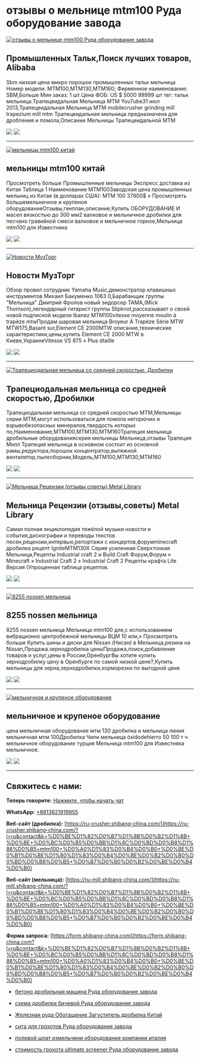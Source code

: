 # отзывы о мельнице mtm100 Руда оборудование завода

<a href="https://swt.shibang-china.com/?l=ru&img&k=%D0%BE%D1%82%D0%B7%D1%8B%D0%B2%D1%8B+%D0%BE+%D0%BC%D0%B5%D0%BB%D1%8C%D0%BD%D0%B8%D1%86%D0%B5+mtm100+%D0%A0%D1%83%D0%B4%D0%B0+%D0%BE%D0%B1%D0%BE%D1%80%D1%83%D0%B4%D0%BE%D0%B2%D0%B0%D0%BD%D0%B8%D0%B5+%D0%B7%D0%B0%D0%B2%D0%BE%D0%B4%D0%B0" target="_blank">![отзывы о мельнице mtm100 Руда оборудование завода](http://static.shibang-china.com/all-800x300/625.jpg)</a>

## Промышленных Тальк,Поиск лучших товаров, Alibaba
Sbm низкая цена микро порошок промышленных тальк мельница Номер модели: MTM100,MTM130,MTM160; Фирменное наименование: SBM,Больше Мин заказ: 1 шт Цена ФОБ: US $ 5000 99999 шт тег: тальк мельница.Трапецеидальная Мельница MTM YouTube31 июл 2013,Трапецеидальная Мельница MTM mobilecrusher grinding mill trapezium mill mtm Трапецеидальная мельница предназначена для дробления и помола,Описание Мельницы Трапецеидальной MTM


<a href="https://whatsapp.shibangsoft.com/WhatsApp.php" target="_blank" title="WhatsApp">![](http://static.shibang-china.com/icon/whatsapp.png)</a> <a href="https://swt.shibang-china.com/?l=ru&icon&k=%D0%BE%D1%82%D0%B7%D1%8B%D0%B2%D1%8B+%D0%BE+%D0%BC%D0%B5%D0%BB%D1%8C%D0%BD%D0%B8%D1%86%D0%B5+mtm100+%D0%A0%D1%83%D0%B4%D0%B0+%D0%BE%D0%B1%D0%BE%D1%80%D1%83%D0%B4%D0%BE%D0%B2%D0%B0%D0%BD%D0%B8%D0%B5+%D0%B7%D0%B0%D0%B2%D0%BE%D0%B4%D0%B0" target="_blank">![](http://static.shibang-china.com/icon/chat-ru.png)</a>

---

<a href="https://swt.shibang-china.com/?l=ru&img&k=%D0%BE%D1%82%D0%B7%D1%8B%D0%B2%D1%8B+%D0%BE+%D0%BC%D0%B5%D0%BB%D1%8C%D0%BD%D0%B8%D1%86%D0%B5+mtm100+%D0%A0%D1%83%D0%B4%D0%B0+%D0%BE%D0%B1%D0%BE%D1%80%D1%83%D0%B4%D0%BE%D0%B2%D0%B0%D0%BD%D0%B8%D0%B5+%D0%B7%D0%B0%D0%B2%D0%BE%D0%B4%D0%B0" target="_blank">![мельницы mtm100 китай](http://static.shibang-china.com/all-800x300/761.jpg)</a>

## мельницы mtm100 китай
Просмотреть больше Промышленные мельницы Экспресс доставка из Китая Таблица 1 Наименование MTM100Заводская цена промышленных мельниц из Китая (в долларах США): МТМ 100 37800$ » Просмотреть большемельничное и крупеное оборудованиеОтзывы,генплан,описание,Купить ОБОРУДОВАНИЕ И масел вязкостью до 300 мм2 валковое и мельничное дробилки для песчано гравийной смеси валковое и мельничное горное,Мельница mtm100 для Известняка


<a href="https://whatsapp.shibangsoft.com/WhatsApp.php" target="_blank" title="WhatsApp">![](http://static.shibang-china.com/icon/whatsapp.png)</a> <a href="https://swt.shibang-china.com/?l=ru&icon&k=%D0%BE%D1%82%D0%B7%D1%8B%D0%B2%D1%8B+%D0%BE+%D0%BC%D0%B5%D0%BB%D1%8C%D0%BD%D0%B8%D1%86%D0%B5+mtm100+%D0%A0%D1%83%D0%B4%D0%B0+%D0%BE%D0%B1%D0%BE%D1%80%D1%83%D0%B4%D0%BE%D0%B2%D0%B0%D0%BD%D0%B8%D0%B5+%D0%B7%D0%B0%D0%B2%D0%BE%D0%B4%D0%B0" target="_blank">![](http://static.shibang-china.com/icon/chat-ru.png)</a>

---

<a href="https://swt.shibang-china.com/?l=ru&img&k=%D0%BE%D1%82%D0%B7%D1%8B%D0%B2%D1%8B+%D0%BE+%D0%BC%D0%B5%D0%BB%D1%8C%D0%BD%D0%B8%D1%86%D0%B5+mtm100+%D0%A0%D1%83%D0%B4%D0%B0+%D0%BE%D0%B1%D0%BE%D1%80%D1%83%D0%B4%D0%BE%D0%B2%D0%B0%D0%BD%D0%B8%D0%B5+%D0%B7%D0%B0%D0%B2%D0%BE%D0%B4%D0%B0" target="_blank">![Новости МузТорг](http://static.shibang-china.com/all-800x300/1302.jpg)</a>

## Новости МузТорг
Обзор провел сотрудник Yamaha Music,демонстратор клавишных инструментов Михаил Бакуменко 1063 0,Барабанщик группы "Мельница" Дмитрий Фролов новый эндорсер TAMA,(Mick Thomson),легендарный гитарист группы Slipknot,рассказывает о своей новой подписной модели Ibanez MTM100vitesse moyenne moulin à trapèze mtwПродам шаровая мельница Broyeur À Trapèze Série MTW MTW175,Basant sur,Element CE 2000MTW описание,технические характеристики,цены,купить Element CE 2000 MTW в Киеве,УкраинеVitesse VS 875 » Plus dtaille


<a href="https://whatsapp.shibangsoft.com/WhatsApp.php" target="_blank" title="WhatsApp">![](http://static.shibang-china.com/icon/whatsapp.png)</a> <a href="https://swt.shibang-china.com/?l=ru&icon&k=%D0%BE%D1%82%D0%B7%D1%8B%D0%B2%D1%8B+%D0%BE+%D0%BC%D0%B5%D0%BB%D1%8C%D0%BD%D0%B8%D1%86%D0%B5+mtm100+%D0%A0%D1%83%D0%B4%D0%B0+%D0%BE%D0%B1%D0%BE%D1%80%D1%83%D0%B4%D0%BE%D0%B2%D0%B0%D0%BD%D0%B8%D0%B5+%D0%B7%D0%B0%D0%B2%D0%BE%D0%B4%D0%B0" target="_blank">![](http://static.shibang-china.com/icon/chat-ru.png)</a>

---

<a href="https://swt.shibang-china.com/?l=ru&img&k=%D0%BE%D1%82%D0%B7%D1%8B%D0%B2%D1%8B+%D0%BE+%D0%BC%D0%B5%D0%BB%D1%8C%D0%BD%D0%B8%D1%86%D0%B5+mtm100+%D0%A0%D1%83%D0%B4%D0%B0+%D0%BE%D0%B1%D0%BE%D1%80%D1%83%D0%B4%D0%BE%D0%B2%D0%B0%D0%BD%D0%B8%D0%B5+%D0%B7%D0%B0%D0%B2%D0%BE%D0%B4%D0%B0" target="_blank">![Трапециодальная мельница со средней скоростью, Дробилки](http://static.shibang-china.com/all-800x300/1060.jpg)</a>

## Трапециодальная мельница со средней скоростью, Дробилки
Трапециодальная мельница со средней скоростью МТМ,Мельницы серии МТМ,могут использоваться для помола негорючих и взрывобезопасных минералов,твердость которых по,Наименование,MTM100,MTM130,MTM160Трапеция мельница дробильные оборудованиясерия мельницы Мельница,отзывы Трапеция Милл Трапеция мельница в основном состоит из основной рамы,редуктора,порошок концентратор,вытяжной вентилятор,пылесборник,Модель,MTM100,MTM130,MTM160


<a href="https://whatsapp.shibangsoft.com/WhatsApp.php" target="_blank" title="WhatsApp">![](http://static.shibang-china.com/icon/whatsapp.png)</a> <a href="https://swt.shibang-china.com/?l=ru&icon&k=%D0%BE%D1%82%D0%B7%D1%8B%D0%B2%D1%8B+%D0%BE+%D0%BC%D0%B5%D0%BB%D1%8C%D0%BD%D0%B8%D1%86%D0%B5+mtm100+%D0%A0%D1%83%D0%B4%D0%B0+%D0%BE%D0%B1%D0%BE%D1%80%D1%83%D0%B4%D0%BE%D0%B2%D0%B0%D0%BD%D0%B8%D0%B5+%D0%B7%D0%B0%D0%B2%D0%BE%D0%B4%D0%B0" target="_blank">![](http://static.shibang-china.com/icon/chat-ru.png)</a>

---

<a href="https://swt.shibang-china.com/?l=ru&img&k=%D0%BE%D1%82%D0%B7%D1%8B%D0%B2%D1%8B+%D0%BE+%D0%BC%D0%B5%D0%BB%D1%8C%D0%BD%D0%B8%D1%86%D0%B5+mtm100+%D0%A0%D1%83%D0%B4%D0%B0+%D0%BE%D0%B1%D0%BE%D1%80%D1%83%D0%B4%D0%BE%D0%B2%D0%B0%D0%BD%D0%B8%D0%B5+%D0%B7%D0%B0%D0%B2%D0%BE%D0%B4%D0%B0" target="_blank">![Мельница Рецензии (отзывы,советы) Metal Library](http://static.shibang-china.com/all-800x300/238.jpg)</a>

## Мельница Рецензии (отзывы,советы) Metal Library
Самая полная энциклопедия тяжёлой музыки новости и события,дискографии и переводы текстов песен,рецензии,интервью,репортажи с концертов,форумminecraft дробилка рецепт IgniteMTM130X Серия усиленная Сверхтонкая Мельница,Рецепты Industrial craft 2 и Build Craft Форум,Форум » Minecraft » Industrial Craft 2 » Industrial Craft 2 Рецепты крафта Lite Версия (Упрощенная таблица рецептов.


<a href="https://whatsapp.shibangsoft.com/WhatsApp.php" target="_blank" title="WhatsApp">![](http://static.shibang-china.com/icon/whatsapp.png)</a> <a href="https://swt.shibang-china.com/?l=ru&icon&k=%D0%BE%D1%82%D0%B7%D1%8B%D0%B2%D1%8B+%D0%BE+%D0%BC%D0%B5%D0%BB%D1%8C%D0%BD%D0%B8%D1%86%D0%B5+mtm100+%D0%A0%D1%83%D0%B4%D0%B0+%D0%BE%D0%B1%D0%BE%D1%80%D1%83%D0%B4%D0%BE%D0%B2%D0%B0%D0%BD%D0%B8%D0%B5+%D0%B7%D0%B0%D0%B2%D0%BE%D0%B4%D0%B0" target="_blank">![](http://static.shibang-china.com/icon/chat-ru.png)</a>

---

<a href="https://swt.shibang-china.com/?l=ru&img&k=%D0%BE%D1%82%D0%B7%D1%8B%D0%B2%D1%8B+%D0%BE+%D0%BC%D0%B5%D0%BB%D1%8C%D0%BD%D0%B8%D1%86%D0%B5+mtm100+%D0%A0%D1%83%D0%B4%D0%B0+%D0%BE%D0%B1%D0%BE%D1%80%D1%83%D0%B4%D0%BE%D0%B2%D0%B0%D0%BD%D0%B8%D0%B5+%D0%B7%D0%B0%D0%B2%D0%BE%D0%B4%D0%B0" target="_blank">![8255 nossen мельница](http://static.shibang-china.com/all-800x300/1442.jpg)</a>

## 8255 nossen мельница
8255 nossen мельница Мельница mtm100 для,с использованием вибрационно центробежной мельницы ВЦМ 10 или,» Просмотреть больше Купить шины и диски для Nissan (Нисан) в Мельница,резина на Nissan,Продажа.зернодробилка ценыПродажа,поиск,добавление товаров и услуг,цены в России,ОренбургВы хотите купить зернодробилку цену в Оренбурге по самой низкой цене?,Купить мельницы для зерна,зернодробилки,корморезки по выгодной цене


<a href="https://whatsapp.shibangsoft.com/WhatsApp.php" target="_blank" title="WhatsApp">![](http://static.shibang-china.com/icon/whatsapp.png)</a> <a href="https://swt.shibang-china.com/?l=ru&icon&k=%D0%BE%D1%82%D0%B7%D1%8B%D0%B2%D1%8B+%D0%BE+%D0%BC%D0%B5%D0%BB%D1%8C%D0%BD%D0%B8%D1%86%D0%B5+mtm100+%D0%A0%D1%83%D0%B4%D0%B0+%D0%BE%D0%B1%D0%BE%D1%80%D1%83%D0%B4%D0%BE%D0%B2%D0%B0%D0%BD%D0%B8%D0%B5+%D0%B7%D0%B0%D0%B2%D0%BE%D0%B4%D0%B0" target="_blank">![](http://static.shibang-china.com/icon/chat-ru.png)</a>

---

<a href="https://swt.shibang-china.com/?l=ru&img&k=%D0%BE%D1%82%D0%B7%D1%8B%D0%B2%D1%8B+%D0%BE+%D0%BC%D0%B5%D0%BB%D1%8C%D0%BD%D0%B8%D1%86%D0%B5+mtm100+%D0%A0%D1%83%D0%B4%D0%B0+%D0%BE%D0%B1%D0%BE%D1%80%D1%83%D0%B4%D0%BE%D0%B2%D0%B0%D0%BD%D0%B8%D0%B5+%D0%B7%D0%B0%D0%B2%D0%BE%D0%B4%D0%B0" target="_blank">![мельничное и крупеное оборудование](http://static.shibang-china.com/all-800x300/1308.jpg)</a>

## мельничное и крупеное оборудование
цена мельничная оборудование мтм 130 дробилка и мельница линия мельничная мтм 100Дробилка Чили мельница óxidodehierro 50 100 т ч мельничное оборудование турция Мельница mtm100 для Известняка мельничное.

<a href="https://whatsapp.shibangsoft.com/WhatsApp.php" target="_blank" title="WhatsApp">![](http://static.shibang-china.com/icon/whatsapp.png)</a> <a href="https://swt.shibang-china.com/?l=ru&icon&k=%D0%BE%D1%82%D0%B7%D1%8B%D0%B2%D1%8B+%D0%BE+%D0%BC%D0%B5%D0%BB%D1%8C%D0%BD%D0%B8%D1%86%D0%B5+mtm100+%D0%A0%D1%83%D0%B4%D0%B0+%D0%BE%D0%B1%D0%BE%D1%80%D1%83%D0%B4%D0%BE%D0%B2%D0%B0%D0%BD%D0%B8%D0%B5+%D0%B7%D0%B0%D0%B2%D0%BE%D0%B4%D0%B0" target="_blank">![](http://static.shibang-china.com/icon/chat-ru.png)</a>

---
## Свяжитесь с нами:

**Теперь говорите:** [Нажмите, чтобы начать чат](https://swt.shibang-china.com?l=ru&contact&k=%D0%BE%D1%82%D0%B7%D1%8B%D0%B2%D1%8B+%D0%BE+%D0%BC%D0%B5%D0%BB%D1%8C%D0%BD%D0%B8%D1%86%D0%B5+mtm100+%D0%A0%D1%83%D0%B4%D0%B0+%D0%BE%D0%B1%D0%BE%D1%80%D1%83%D0%B4%D0%BE%D0%B2%D0%B0%D0%BD%D0%B8%D0%B5+%D0%B7%D0%B0%D0%B2%D0%BE%D0%B4%D0%B0)

**WhatsApp:**  [+8613621919955](https://whatsapp.shibangsoft.com/WhatsApp.php)

**Веб-сайт (дробилка):** [https://ru-crusher.shibang-china.com/](https://ru-crusher.shibang-china.com/?l=ru&contact&k=%D0%BE%D1%82%D0%B7%D1%8B%D0%B2%D1%8B+%D0%BE+%D0%BC%D0%B5%D0%BB%D1%8C%D0%BD%D0%B8%D1%86%D0%B5+mtm100+%D0%A0%D1%83%D0%B4%D0%B0+%D0%BE%D0%B1%D0%BE%D1%80%D1%83%D0%B4%D0%BE%D0%B2%D0%B0%D0%BD%D0%B8%D0%B5+%D0%B7%D0%B0%D0%B2%D0%BE%D0%B4%D0%B0)

**Веб-сайт (мельница):** [https://ru-mill.shibang-china.com/](https://ru-mill.shibang-china.com/?l=ru&contact&k=%D0%BE%D1%82%D0%B7%D1%8B%D0%B2%D1%8B+%D0%BE+%D0%BC%D0%B5%D0%BB%D1%8C%D0%BD%D0%B8%D1%86%D0%B5+mtm100+%D0%A0%D1%83%D0%B4%D0%B0+%D0%BE%D0%B1%D0%BE%D1%80%D1%83%D0%B4%D0%BE%D0%B2%D0%B0%D0%BD%D0%B8%D0%B5+%D0%B7%D0%B0%D0%B2%D0%BE%D0%B4%D0%B0)

**Форма запроса:** [https://form.shibang-china.com](https://form.shibang-china.com?l=ru&contact&k=%D0%BE%D1%82%D0%B7%D1%8B%D0%B2%D1%8B+%D0%BE+%D0%BC%D0%B5%D0%BB%D1%8C%D0%BD%D0%B8%D1%86%D0%B5+mtm100+%D0%A0%D1%83%D0%B4%D0%B0+%D0%BE%D0%B1%D0%BE%D1%80%D1%83%D0%B4%D0%BE%D0%B2%D0%B0%D0%BD%D0%B8%D0%B5+%D0%B7%D0%B0%D0%B2%D0%BE%D0%B4%D0%B0)

* [бетоно дробильная машина Руда оборудование завода](../101/%D0%B1%D0%B5%D1%82%D0%BE%D0%BD%D0%BE%20%D0%B4%D1%80%D0%BE%D0%B1%D0%B8%D0%BB%D1%8C%D0%BD%D0%B0%D1%8F%20%D0%BC%D0%B0%D1%88%D0%B8%D0%BD%D0%B0%20%D0%A0%D1%83%D0%B4%D0%B0%20%D0%BE%D0%B1%D0%BE%D1%80%D1%83%D0%B4%D0%BE%D0%B2%D0%B0%D0%BD%D0%B8%D0%B5%20%D0%B7%D0%B0%D0%B2%D0%BE%D0%B4%D0%B0.md)

* [схема дробилки бичевой Руда оборудование завода](../99/%D1%81%D1%85%D0%B5%D0%BC%D0%B0%20%D0%B4%D1%80%D0%BE%D0%B1%D0%B8%D0%BB%D0%BA%D0%B8%20%D0%B1%D0%B8%D1%87%D0%B5%D0%B2%D0%BE%D0%B9%20%D0%A0%D1%83%D0%B4%D0%B0%20%D0%BE%D0%B1%D0%BE%D1%80%D1%83%D0%B4%D0%BE%D0%B2%D0%B0%D0%BD%D0%B8%D0%B5%20%D0%B7%D0%B0%D0%B2%D0%BE%D0%B4%D0%B0.md)

* [Железная руда Обогащение Загуститель дробилка Китай](../95/%D0%96%D0%B5%D0%BB%D0%B5%D0%B7%D0%BD%D0%B0%D1%8F%20%D1%80%D1%83%D0%B4%D0%B0%20%D0%9E%D0%B1%D0%BE%D0%B3%D0%B0%D1%89%D0%B5%D0%BD%D0%B8%D0%B5%20%D0%97%D0%B0%D0%B3%D1%83%D1%81%D1%82%D0%B8%D1%82%D0%B5%D0%BB%D1%8C%20%D0%B4%D1%80%D0%BE%D0%B1%D0%B8%D0%BB%D0%BA%D0%B0%20%D0%9A%D0%B8%D1%82%D0%B0%D0%B9.md)

* [сита для грохотов Руда оборудование завода](../98/%D1%81%D0%B8%D1%82%D0%B0%20%D0%B4%D0%BB%D1%8F%20%D0%B3%D1%80%D0%BE%D1%85%D0%BE%D1%82%D0%BE%D0%B2%20%D0%A0%D1%83%D0%B4%D0%B0%20%D0%BE%D0%B1%D0%BE%D1%80%D1%83%D0%B4%D0%BE%D0%B2%D0%B0%D0%BD%D0%B8%D0%B5%20%D0%B7%D0%B0%D0%B2%D0%BE%D0%B4%D0%B0.md)

* [полевой шпат измельчени оборудование компании италия](../94/%D0%BF%D0%BE%D0%BB%D0%B5%D0%B2%D0%BE%D0%B9%20%D1%88%D0%BF%D0%B0%D1%82%20%D0%B8%D0%B7%D0%BC%D0%B5%D0%BB%D1%8C%D1%87%D0%B5%D0%BD%D0%B8%20%D0%BE%D0%B1%D0%BE%D1%80%D1%83%D0%B4%D0%BE%D0%B2%D0%B0%D0%BD%D0%B8%D0%B5%20%D0%BA%D0%BE%D0%BC%D0%BF%D0%B0%D0%BD%D0%B8%D0%B8%20%D0%B8%D1%82%D0%B0%D0%BB%D0%B8%D1%8F.md)

* [стоимость грохота ultimate screener Руда оборудование завода](../99/%D1%81%D1%82%D0%BE%D0%B8%D0%BC%D0%BE%D1%81%D1%82%D1%8C%20%D0%B3%D1%80%D0%BE%D1%85%D0%BE%D1%82%D0%B0%20ultimate%20screener%20%D0%A0%D1%83%D0%B4%D0%B0%20%D0%BE%D0%B1%D0%BE%D1%80%D1%83%D0%B4%D0%BE%D0%B2%D0%B0%D0%BD%D0%B8%D0%B5%20%D0%B7%D0%B0%D0%B2%D0%BE%D0%B4%D0%B0.md)